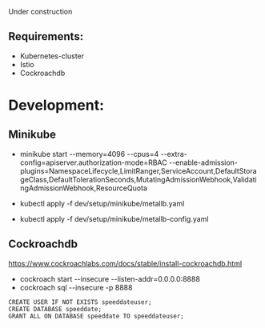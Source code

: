 Under construction

## Requirements:
- Kubernetes-cluster
- Istio
- Cockroachdb

# Development:
## Minikube
- minikube start --memory=4096 --cpus=4 --extra-config=apiserver.authorization-mode=RBAC --enable-admission-plugins=NamespaceLifecycle,LimitRanger,ServiceAccount,DefaultStorageClass,DefaultTolerationSeconds,MutatingAdmissionWebhook,ValidatingAdmissionWebhook,ResourceQuota

- kubectl apply -f dev/setup/minikube/metallb.yaml
- kubectl apply -f dev/setup/minikube/metallb-config.yaml

## Cockroachdb

https://www.cockroachlabs.com/docs/stable/install-cockroachdb.html


- cockroach start --insecure --listen-addr=0.0.0.0:8888
- cockroach sql --insecure -p 8888

 ````
 CREATE USER IF NOT EXISTS speeddateuser; 
 CREATE DATABASE speeddate; 
 GRANT ALL ON DATABASE speeddate TO speeddateuser;
 ````
